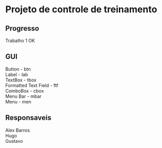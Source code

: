 # Projeto de controle de treinamento

## Progresso
Trabalho 1 OK

## GUI

Button - btn
<br>
Label - lab
<br>
TextBox - tbox
<br>
Formatted Text Field - ftf
<br>
ComboBox - cbox
<br>
Menu Bar - mbar
<br>
Menu - men
<br>

## Responsaveis
Alex Barros 
<br>
Hugo 
<br>
Gustavo 
<br>
